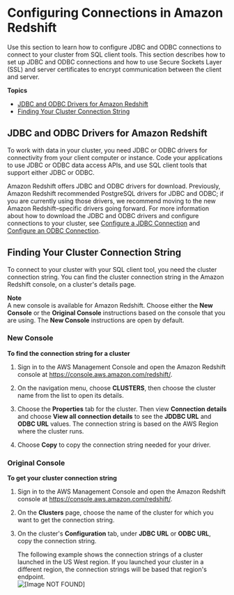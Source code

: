 # Configuring Connections in Amazon Redshift<a name="configuring-connections"></a>

Use this section to learn how to configure JDBC and ODBC connections to connect to your cluster from SQL client tools\. This section describes how to set up JDBC and ODBC connections and how to use Secure Sockets Layer \(SSL\) and server certificates to encrypt communication between the client and server\. 

**Topics**
+ [JDBC and ODBC Drivers for Amazon Redshift](#connecting-drivers)
+ [Finding Your Cluster Connection String](#connecting-connection-string)

## JDBC and ODBC Drivers for Amazon Redshift<a name="connecting-drivers"></a>

To work with data in your cluster, you need JDBC or ODBC drivers for connectivity from your client computer or instance\. Code your applications to use JDBC or ODBC data access APIs, and use SQL client tools that support either JDBC or ODBC\.

Amazon Redshift offers JDBC and ODBC drivers for download\. Previously, Amazon Redshift recommended PostgreSQL drivers for JDBC and ODBC; if you are currently using those drivers, we recommend moving to the new Amazon Redshift–specific drivers going forward\. For more information about how to download the JDBC and ODBC drivers and configure connections to your cluster, see [Configure a JDBC Connection](configure-jdbc-connection.md) and [Configure an ODBC Connection](configure-odbc-connection.md)\. 

## Finding Your Cluster Connection String<a name="connecting-connection-string"></a>

To connect to your cluster with your SQL client tool, you need the cluster connection string\. You can find the cluster connection string in the Amazon Redshift console, on a cluster's details page\.

**Note**  
A new console is available for Amazon Redshift\. Choose either the **New Console** or the **Original Console** instructions based on the console that you are using\. The **New Console** instructions are open by default\.

### New Console<a name="connect-drivers-url"></a>

**To find the connection string for a cluster**

1. Sign in to the AWS Management Console and open the Amazon Redshift console at [https://console\.aws\.amazon\.com/redshift/](https://console.aws.amazon.com/redshift/)\.

1. On the navigation menu, choose **CLUSTERS**, then choose the cluster name from the list to open its details\. 

1. Choose the **Properties** tab for the cluster\. Then view **Connection details** and choose **View all connection details** to see the **JDDBC URL** and **ODBC URL** values\. The connection string is based on the AWS Region where the cluster runs\. 

1. Choose **Copy** to copy the connection string needed for your driver\. 

### Original Console<a name="connect-drivers-url-originalconsole"></a>

**To get your cluster connection string**

1. Sign in to the AWS Management Console and open the Amazon Redshift console at [https://console\.aws\.amazon\.com/redshift/](https://console.aws.amazon.com/redshift/)\.

1. On the **Clusters** page, choose the name of the cluster for which you want to get the connection string\.

1. On the cluster's **Configuration** tab, under **JDBC URL** or **ODBC URL**, copy the connection string\.

   The following example shows the connection strings of a cluster launched in the US West region\. If you launched your cluster in a different region, the connection strings will be based that region's endpoint\.  
![\[Image NOT FOUND\]](http://docs.aws.amazon.com/redshift/latest/mgmt/images/rs-mgmt-clusters-cluster-database-properties.png)